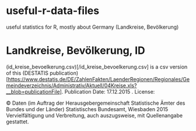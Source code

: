 # useful-r-data-files
useful statistics for R, mostly about Germany (Landkreise, Bevölkerung)

# Landkreise, Bevölkerung, ID
(id_kreise_bevoelkerung.csv)[/id_kreise_bevoelkerung.csv] is a csv version of this (DESTATIS publication)[https://www.destatis.de/DE/ZahlenFakten/LaenderRegionen/Regionales/Gemeindeverzeichnis/Administrativ/Aktuell/04Kreise.xls?__blob=publicationFile]. Publication Date: 17.12.2015 . License:

© Daten (im Auftrag der Herausgebergemeinschaft Statistische Ämter des Bundes und der Länder)
Statistisches Bundesamt, Wiesbaden 2015
Vervielfältigung und Verbreitung, auch auszugsweise, mit Quellenangabe gestattet.

